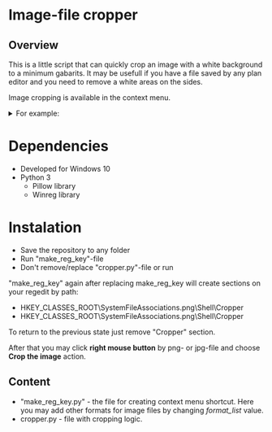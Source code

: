 # Image-file cropper

## Overview

This is a little script that can quickly crop an image with a white background to a minimum gabarits. It may be usefull if you have a file saved by any plan editor and you need to remove a white areas on the sides.

Image cropping is available in the context menu.

<details>
	<summary>For example:</summary>

Before cropping

![Pic Before](./Image/Image_Before.jpg)

And After cropping

![Pic After](./Image/Image_After.jpg)

</details>

# Dependencies

- Developed for Windows 10
- Python 3
	- Pillow library
	- Winreg library

# Instalation
- Save the repository to any folder
- Run "make_reg_key"-file
- Don't remove/replace "cropper.py"-file or run 

"make_reg_key" again after replacing
make_reg_key will create sections on your regedit by path:

- HKEY_CLASSES_ROOT\SystemFileAssociations\.png\Shell\Cropper
- HKEY_CLASSES_ROOT\SystemFileAssociations\.png\Shell\Cropper

To return to the previous state just remove "Cropper" section.

After that you may click **right mouse button** by png- or jpg-file and choose **Crop the image** action.

## Content

- "make_reg_key.py" - the file for creating context menu shortcut. Here you may add other formats for image files by changing *format_list* value.
- cropper.py - file with cropping logic.